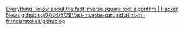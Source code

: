 
[Everything I know about the fast inverse square root algorithm | Hacker News](https://news.ycombinator.com/item?id=40544716)
[githublog/2024/5/29/fast-inverse-sqrt.md at main · francisrstokes/githublog](https://github.com/francisrstokes/githublog/blob/main/2024%2F5%2F29%2Ffast-inverse-sqrt.md)
